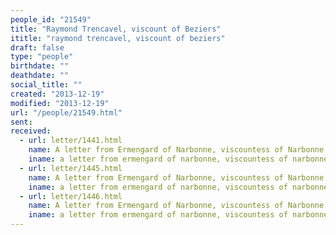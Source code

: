 ```yaml
---
people_id: "21549"
title: "Raymond Trencavel, viscount of Beziers"
ititle: "raymond trencavel, viscount of beziers"
draft: false
type: "people"
birthdate: ""
deathdate: ""
social_title: ""
created: "2013-12-19"
modified: "2013-12-19"
url: "/people/21549.html"
sent:
received:
  - url: letter/1441.html
    name: A letter from Ermengard of Narbonne, viscountess of Narbonne (1151, July 20)
    iname: a letter from ermengard of narbonne, viscountess of narbonne (1151, july 20)
  - url: letter/1445.html
    name: A letter from Ermengard of Narbonne, viscountess of Narbonne (1163, January 31)
    iname: a letter from ermengard of narbonne, viscountess of narbonne (1163, january 31)
  - url: letter/1446.html
    name: A letter from Ermengard of Narbonne, viscountess of Narbonne (1164, July)
    iname: a letter from ermengard of narbonne, viscountess of narbonne (1164, july)
---
```

